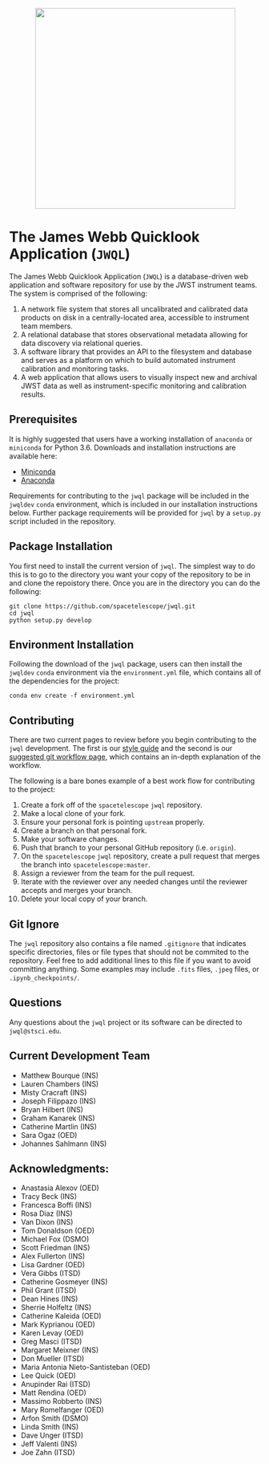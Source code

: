<p align="center">
  <img src="https://i.imgur.com/MwnjFVM.png" width="400"/>
</p>

# The James Webb Quicklook Application (`JWQL`)

The James Webb Quicklook Application (`JWQL`) is a database-driven web application and software repository for use by the JWST instrument teams.  The system is comprised of the following:
1. A network file system that stores all uncalibrated and calibrated data products on disk in a centrally-located area, accessible to instrument team members.
2. A relational database that stores observational metadata allowing for data discovery via relational queries.
3. A software library that provides an API to the filesystem and database and serves as a platform on which to build automated instrument calibration and monitoring tasks.
4. A web application that allows users to visually inspect new and archival JWST data as well as instrument-specific monitoring and calibration results.

## Prerequisites

It is highly suggested that users have a working installation of `anaconda` or `miniconda` for Python 3.6.  Downloads and installation instructions are  available here:

- [Miniconda](https://conda.io/miniconda.html)
- [Anaconda](https://www.continuum.io/downloads)

Requirements for contributing to the `jwql` package will be included in the `jwqldev` `conda` environment, which is included in our installation instructions below. Further package requirements will be provided for `jwql` by a `setup.py` script included in the repository.

## Package Installation

You first need to install the current version of `jwql`. The simplest way to do this is to go to the directory you want your copy of the repository to be in and clone the repoistory there. Once you are in the directory you can do the following:

```
git clone https://github.com/spacetelescope/jwql.git
cd jwql
python setup.py develop
```

## Environment Installation

Following the download of the `jwql` package, users can then install the `jwqldev` `conda` environment via the `environment.yml` file, which contains all of the dependencies for the project:

```
conda env create -f environment.yml
```


## Contributing

There are two current pages to review before you begin contributing to the `jwql` development. The first is our [style guide](https://github.com/spacetelescope/jwql/blob/style-guide/style_guide/style_guide.md) and the second is our [suggested git workflow page](https://github.com/spacetelescope/jwql/wiki/git-GitHub-workflow-for-contributing/), which contains an in-depth explanation of the workflow.

The following is a bare bones example of a best work flow for contributing to the project:

1. Create a fork off of the `spacetelescope` `jwql` repository.
2. Make a local clone of your fork.
3. Ensure your personal fork is pointing `upstream` properly.
4. Create a branch on that personal fork.
5. Make your software changes.
6. Push that branch to your personal GitHub repository (i.e. `origin`).
7. On the `spacetelescope` `jwql` repository, create a pull request that merges the branch into `spacetelescope:master`.
8. Assign a reviewer from the team for the pull request.
9. Iterate with the reviewer over any needed changes until the reviewer accepts and merges your branch.
10. Delete your local copy of your branch.


## Git Ignore

The `jwql` repository also contains a file named `.gitignore` that indicates specific directories, files or file types that should not be commited to the repository.  Feel free to add additional lines to this file if you want to avoid committing anything.  Some examples may include `.fits` files, `.jpeg` files, or `.ipynb_checkpoints/`.

## Questions

Any questions about the `jwql` project or its software can be directed to `jwql@stsci.edu`.


## Current Development Team
- Matthew Bourque (INS)
- Lauren Chambers (INS)
- Misty Cracraft (INS)
- Joseph Filippazo (INS)
- Bryan Hilbert (INS)
- Graham Kanarek (INS)
- Catherine Martlin (INS)
- Sara Ogaz (OED)
- Johannes Sahlmann (INS)

## Acknowledgments:
- Anastasia Alexov (OED)
- Tracy Beck (INS)
- Francesca Boffi (INS)
- Rosa Diaz (INS)
- Van Dixon (INS)
- Tom Donaldson (OED)
- Michael Fox (DSMO)
- Scott Friedman (INS)
- Alex Fullerton (INS)
- Lisa Gardner (OED)
- Vera Gibbs (ITSD)
- Catherine Gosmeyer (INS)
- Phil Grant (ITSD)
- Dean Hines (INS)
- Sherrie Holfeltz (INS)
- Catherine Kaleida (OED)
- Mark Kyprianou (OED)
- Karen Levay (OED)
- Greg Masci (ITSD)
- Margaret Meixner (INS)
- Don Mueller (ITSD)
- Maria Antonia Nieto-Santisteban (OED)
- Lee Quick (OED)
- Anupinder Rai (ITSD)
- Matt Rendina (OED)
- Massimo Robberto (INS)
- Mary Romelfanger (OED)
- Arfon Smith (DSMO)
- Linda Smith (INS)
- Dave Unger (ITSD)
- Jeff Valenti (INS)
- Joe Zahn (ITSD)
